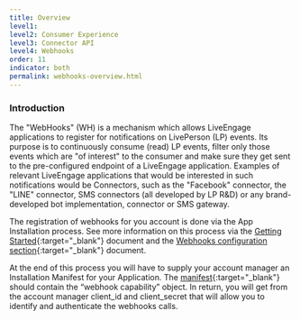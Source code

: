 ```yaml
---
title: Overview
level1:
level2: Consumer Experience
level3: Connector API
level4: Webhooks
order: 11
indicator: both
permalink: webhooks-overview.html
---
```


### Introduction

The "WebHooks" (WH) is a mechanism which allows LiveEngage applications to register for notifications on LivePerson (LP) events. Its purpose is to continuously consume (read) LP events, filter only those events which are "of interest" to the consumer and make sure they get sent to the pre-configured endpoint of a LiveEngage application. Examples of relevant LiveEngage applications that would be interested in such notifications would be Connectors, such as the "Facebook" connector, the "LINE" connector, SMS connectors (all developed by LP R&D) or any brand-developed bot implementation, connector or SMS gateway.

The registration of webhooks for you account is done via the App Installation process. See more information on this process via the  [Getting Started](connectorAPIGettingStarted.html){:target="_blank"} document and the [Webhooks configuration section](webhooks-configuration.html){:target="_blank"} document.

At the end of this process you will have to supply your account manager an Installation Manifest for your Application. The [manifest](connector-onboarding.html){:target="_blank"} should contain the “webhook capability” object. In return, you will get from the account manager client_id and client_secret that will allow you to identify and authenticate the webhooks calls.
